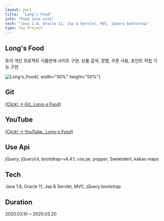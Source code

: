 ```yaml
---
layout: post
title:  "Long's Food"
info: "Food sale site"
tech: "Java 1.8, Oracle 11, Jsp & Servlet, MVC, jQuery bootstrap"
type: Toy Project
---
```


## Long's Food
토이 개인 프로젝트 식품판매 사이트 구현.
상품 검색, 정렬, 쿠폰 사용, 포인트 적립 기능 구현

![Long's_Food](https://user-images.githubusercontent.com/56239469/107112841-0866ac00-689e-11eb-9402-4139ce1890c9.gif){: width="50%" height="50%"}   


## Git 
<a href="https://github.com/kha0213/Long-s_Food_myproject">[Click! -> Git_ Long-s Food]</a>   

## YouTube
<a href="https://youtu.be/tM7pAp_vN1c">[Click! -> YouTube_ Long-s Food]</a>   

## Use Api
jQuery, jQueryUI, bootstrap-v4.4.1, cos.jar, popper, Sweetalert, kakao.maps   

## Tech
Java 1.8, Oracle 11, Jsp & Servlet, MVC, jQuery bootstrap   

## Duration
2020.03.10 ~ 2020.03.20
